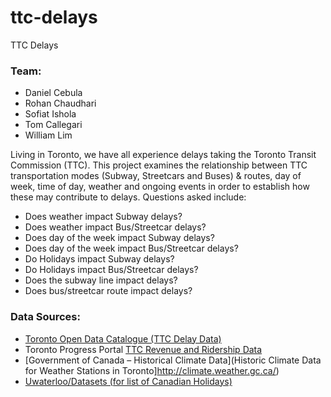 # ttc-delays

TTC Delays

### Team:
* Daniel Cebula
* Rohan Chaudhari
* Sofiat Ishola
* Tom Callegari
* William Lim


Living in Toronto, we have all experience delays taking the Toronto Transit Commission (TTC).
This project examines the relationship between TTC transportation modes (Subway, Streetcars and Buses) & routes, day of week, time of day, weather and ongoing events in order to establish how these may contribute to delays. Questions asked include:
* Does weather impact Subway delays?
* Does weather impact Bus/Streetcar delays?
* Does day of the week impact Subway delays?
* Does day of the week impact Bus/Streetcar delays?
* Do Holidays impact Subway delays?
* Do Holidays impact Bus/Streetcar delays?
* Does the subway line impact delays?
* Does bus/streetcar route impact delays?


### Data Sources:
* [Toronto Open Data Catalogue (TTC Delay Data)](https://www.toronto.ca/city-government/data-research-maps/open-data/)
* Toronto Progress Portal [TTC Revenue and Ridership Data](https://www.toronto.ca/city-government/data-research-maps/toronto-progress-portal/)
* [Government of Canada – Historical Climate Data](Historic Climate Data for Weather Stations in Toronto]http://climate.weather.gc.ca/)
* [Uwaterloo/Datasets
(for list of Canadian Holidays)](https://github.com/uWaterloo/Datasets.git)
    
